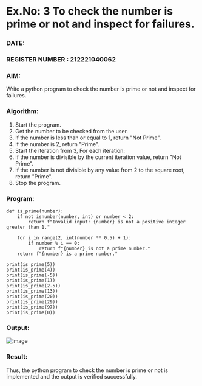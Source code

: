 # Ex.No: 3 To check the number is prime or not and inspect for failures.
 
### DATE:                                                                            
### REGISTER NUMBER : 212221040062
### AIM: 
Write a python program to check the number is prime or not and inspect for failures.
 
### Algorithm:
1. Start the program.
2. Get the number to be checked from the user.
3. If the number is less than or equal to 1, return "Not Prime".
4. If the number is 2, return "Prime".
5. Start the iteration from 3, For each iteration:
6. If the number is divisible by the current iteration value, return "Not Prime".
7. If the number is not divisible by any value from 2 to the square root, return "Prime".
8. Stop the program.

### Program:
```
def is_prime(number):
    if not isnumber(number, int) or number < 2:
        return f"Invalid input: {number} is not a positive integer greater than 1."

    for i in range(2, int(number ** 0.5) + 1):
        if number % i == 0:
            return f"{number} is not a prime number."
    return f"{number} is a prime number."

print(is_prime(5))    
print(is_prime(4))   
print(is_prime(-5))   
print(is_prime(1))    
print(is_prime(2.5))  
print(is_prime(13))   
print(is_prime(20))   
print(is_prime(29))  
print(is_prime(97))   
print(is_prime(0))    

```

### Output:
![image](https://github.com/user-attachments/assets/5834cbcc-f59d-499f-bab1-89609c0a3226)





### Result:
Thus, the python program to check the number is prime or not is implemented and the output is verified successfully.
